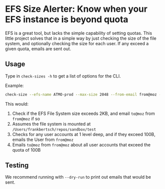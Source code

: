 # EFS Size Alerter: Know when your EFS instance is beyond quota

EFS is a great tool, but lacks the simple capability of setting quotas. This little project solves that in a simple way by just checking the size of the file system, and optionally checking the size for each user. If any exceed a given quota, emails are sent out.

## Usage

Type in `check-sizes -h` to get a list of options for the CLI.

Example:
```bash
check-size --efs-name ATMO-prod --max-size 2048 --from-email from@moz --to-email to@moz --efs-dir /Users/frankbertsch/repos/sandbox/test/ --max-user-size 100 --email-users
```

This would:
1. Check if the EFS File System size exceeds 2KB, and email `to@moz` from `from@moz` if so
2. Assumes the file system is mounted at `/Users/frankbertsch/repos/sandbox/test`
3. Checks for any user accounts at 1 level deep, and if they exceed 100B, emails the User from `from@moz`
4. Emails  `to@moz` from `from@moz` about all user accounts that exceed the quota of 100B

## Testing

We recommend running with `--dry-run` to print out emails that would be sent.
